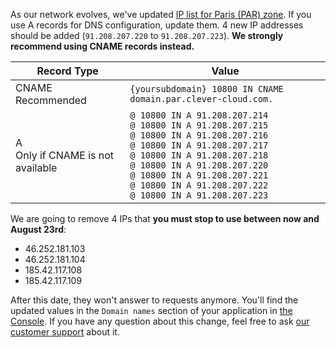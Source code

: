 
As our network evolves, we've updated [IP list for Paris (PAR) zone](/developers/doc/administrate/domain-names/#your-application-runs-in-the-europeparis-par-zone). If you use A records for DNS configuration, update them. 4 new IP addresses should be added (`91.208.207.220` to `91.208.207.223`). **We strongly recommend using CNAME records instead.**

| Record Type | Value |
| ----------- | ----- |
| CNAME<br>Recommended | `{yoursubdomain} 10800 IN CNAME domain.par.clever-cloud.com.` |
| A<br>Only if CNAME is not available | `@ 10800 IN A 91.208.207.214`<br>`@ 10800 IN A 91.208.207.215`<br>`@ 10800 IN A 91.208.207.216`<br>`@ 10800 IN A 91.208.207.217`<br>`@ 10800 IN A 91.208.207.218`<br>`@ 10800 IN A 91.208.207.220`<br>`@ 10800 IN A 91.208.207.221`<br>`@ 10800 IN A 91.208.207.222`<br>`@ 10800 IN A 91.208.207.223`  |

We are going to remove 4 IPs that **you must stop to use between now and August 23rd**:

- 46.252.181.103
- 46.252.181.104
- 185.42.117.108
- 185.42.117.109

 After this date, they won't answer to requests anymore. You'll find the updated values in the `Domain names` section of your application in [the Console](https://console.clever-cloud.com). If you have any question about this change, feel free to ask [our customer support](https://console.clever-cloud.com/ticket-center-choice) about it.


